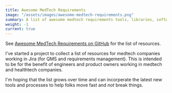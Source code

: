 ```yaml
---
title: Awesome MedTech Requirements
image: "/assets/images/awesome-medtech-requirements.png"
summary: A list of awesome medtech requirements tools, libraries, software and resources.
weight: -1
current: true
---
```


See [Awesome MedTech Requirements on GitHub](https://github.com/benhowes/awesome-medtech-requirements) for the list of resources.

I've started a project to collect a list of resources for medtech companies working in Jira (for QMS and requirements management). This is intended to be for the benefit of engineers and product owners working in medtech and healthtech companies.

I'm hoping that the list grows over time and can incorperate the latest new tools and processes to help folks move fast and _not_ break things.
